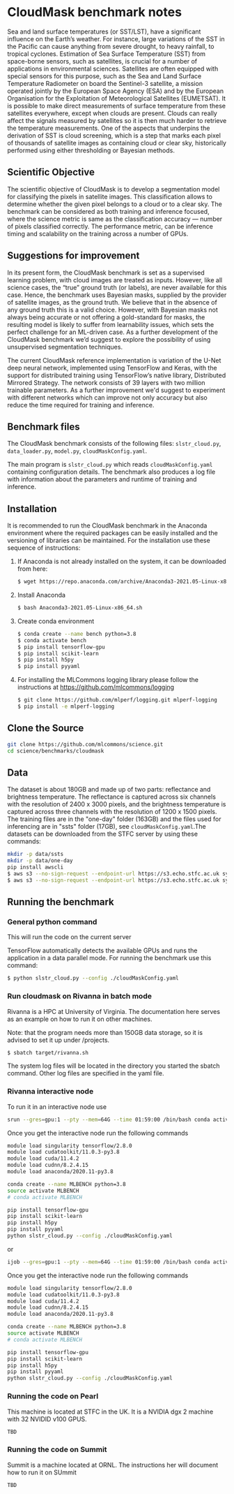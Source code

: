 # CloudMask benchmark notes

Sea and land surface temperatures (or SST/LST), have a significant
influence on the Earth’s weather.  For instance, large variations of
the SST in the Pacific can cause anything from severe drought, to
heavy rainfall, to tropical cyclones. Estimation of Sea Surface
Temperature (SST) from space-borne sensors, such as satellites, is
crucial for a number of applications in environmental
sciences. Satellites are often equipped with special sensors for this
purpose, such as the Sea and Land Surface Temperature Radiometer on
board the Sentinel-3 satellite, a mission operated jointly by the
European Space Agency (ESA) and by the European Organisation for the
Exploitation of Meteorological Satellites (EUMETSAT). It is possible
to make direct measurements of surface temperature from these
satellites everywhere, except when clouds are present.  Clouds can
really affect the signals measured by satellites so it is then much
harder to retrieve the temperature measurements. One of the aspects
that underpins the derivation of SST is cloud screening, which is a
step that marks each pixel of thousands of satellite images as
containing cloud or clear sky, historically performed using either
thresholding or Bayesian methods.

## Scientific Objective

The scientific objective of CloudMask is to develop a segmentation model 
for classifying the pixels in satellite images. This classification allows 
to determine whether the given pixel belongs to a cloud or to a clear sky. 
The benchmark can be considered as both training and inference focused, 
where the science metric is same as the classification accuracy — number 
of pixels classified correctly. The performance metric, can be inference 
timing and scalability on the training across a number of GPUs.

## Suggestions for improvement
In its present form, the CloudMask benchmark is set as a supervised learning 
problem, with cloud images are treated as inputs. However, like all science 
cases, the “true” ground truth (or labels), are never available for this case. 
Hence, the benchmark uses Bayesian masks, supplied by the provider of satellite 
images, as the ground truth. We believe that in the absence of any ground truth 
this is a valid choice. However, with Bayesian masks not always being accurate 
or not offering a gold-standard for masks, the resulting model is likely to suffer 
from learnability issues, which sets the perfect challenge for an ML-driven case. 
As a further development of the CloudMask benchmark we’d suggest to explore the 
possibility of using unsupervised segmentation techniques.

The current CloudMask reference implementation is variation of the U-Net deep neural network, 
implemented using TensorFlow and Keras, with the support for distributed training using 
TensorFlow’s native library, Distributed Mirrored Strategy. The network consists of 39 
layers with two million trainable parameters. As a further improvement we'd suggest to 
experiment with different networks which can improve not only accuracy but also reduce 
the time required for training and inference.

## Benchmark files

The CloudMask benchmark consists of the following files:
`slstr_cloud.py`,
`data_loader.py`,
`model.py`,
`cloudMaskConfig.yaml`.

The main program is `slstr_cloud.py` which reads
`cloudMaskConfig.yaml` containing configuration details.  The
benchmark also produces a log file with information about the
parameters and runtime of training and inference.


## Installation

It is recommended to run the CloudMask benchmark in the Anaconda
environment where the required packages can be easily installed and
the versioning of libraries can be maintained. For the installation
use these sequence of instructions:

1. If Anaconda is not already installed on the system, it can be
   downloaded from here:

   ```bash
   $ wget https://repo.anaconda.com/archive/Anaconda3-2021.05-Linux-x86_64.sh
   ```
 

2. Install Anaconda

   ```bash
   $ bash Anaconda3-2021.05-Linux-x86_64.sh
   ```

3. Create conda environment


   ```bash
   $ conda create --name bench python=3.8
   $ conda activate bench
   $ pip install tensorflow-gpu
   $ pip install scikit-learn
   $ pip install h5py
   $ pip install pyyaml
   ```
   
4. For installing the MLCommons logging library please follow the
   instructions at <https://github.com/mlcommons/logging>

   ```bash
   $ git clone https://github.com/mlperf/logging.git mlperf-logging
   $ pip install -e mlperf-logging
   ```

## Clone the Source

```bash
git clone https://github.com/mlcommons/science.git
cd science/benchmarks/cloudmask
```
   
## Data

The dataset is about 180GB and made up of two parts: reflectance and
brightness temperature. The reflectance is captured across six
channels with the resolution of 2400 x 3000 pixels, and the brightness
temperature is captured across three channels with the resolution of
1200 x 1500 pixels. The training files are in the "one-day" folder
(163GB) and the files used for inferencing are in "ssts" folder
(17GB), see `cloudMaskConfig.yaml`.The datasets can be downloaded from
the STFC server by using these commands:

```bash
mkdir -p data/ssts
mkdir -p data/one-day
pip install awscli
$ aws s3 --no-sign-request --endpoint-url https://s3.echo.stfc.ac.uk sync s3://sciml-datasets/es/cloud_slstr_ds1/one-day ./data/one-day
$ aws s3 --no-sign-request --endpoint-url https://s3.echo.stfc.ac.uk sync s3://sciml-datasets/es/cloud_slstr_ds1/ssts ./data/ssts
```


## Running the benchmark

### General python command 

This will run the code on the current server

TensorFlow automatically detects the available GPUs and runs the
application in a data parallel mode.  For running the benchmark use
this command:

```bash
$ python slstr_cloud.py --config ./cloudMaskConfig.yaml
```

### Run cloudmask on Rivanna in batch mode

Rivanna is a HPC at University of Virginia. The documentation here serves as an example on how to run it on other machines.

Note: that the program needs more than 150GB data storage, so it is advised to set it up under /projects. 

```bash
$ sbatch target/rivanna.sh
```

The system log files will be located in the directory you started the sbatch command. Other log files are specified in the yaml file.

### Rivanna interactive node 

To run it in an interactive node use

```bash
srun --gres=gpu:1 --pty --mem=64G --time 01:59:00 /bin/bash conda activate BENCH 
```
Once you get the interactive node run the following commands

```bash
module load singularity tensorflow/2.8.0
module load cudatoolkit/11.0.3-py3.8
module load cuda/11.4.2
module load cudnn/8.2.4.15
module load anaconda/2020.11-py3.8

conda create --name MLBENCH python=3.8
source activate MLBENCH
# conda activate MLBENCH

pip install tensorflow-gpu
pip install scikit-learn
pip install h5py
pip install pyyaml
python slstr_cloud.py --config ./cloudMaskConfig.yaml
```

or

```bash
ijob --gres=gpu:1 --pty --mem=64G --time 01:59:00 /bin/bash conda activate BENCH 
```
Once you get the interactive node run the following commands

```bash
module load singularity tensorflow/2.8.0
module load cudatoolkit/11.0.3-py3.8
module load cuda/11.4.2
module load cudnn/8.2.4.15
module load anaconda/2020.11-py3.8

conda create --name MLBENCH python=3.8
source activate MLBENCH
# conda activate MLBENCH

pip install tensorflow-gpu
pip install scikit-learn
pip install h5py
pip install pyyaml
python slstr_cloud.py --config ./cloudMaskConfig.yaml
```

### Running the code on Pearl

This machine is located at STFC in the UK. It is a NVIDIA dgx 2 machine with 32 NVIDID v100 GPUS.

```bash
TBD
```

### Running the code on Summit

Summit is a machine located at ORNL. The instructions her will document how to run it on SUmmit

```bash
TBD
```







